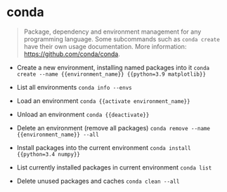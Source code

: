 # conda
> Package, dependency and environment management for any programming language.
> Some subcommands such as `conda create` have their own usage documentation.
> More information: <https://github.com/conda/conda>.

- Create a new environment, installing named packages into it
`conda create --name {{environment_name}} {{python=3.9 matplotlib}}`

- List all environments
`conda info --envs`

- Load an environment
`conda {{activate environment_name}}`

- Unload an environment
`conda {{deactivate}}`

- Delete an environment (remove all packages)
`conda remove --name {{environment_name}} --all`

- Install packages into the current environment
`conda install {{python=3.4 numpy}}`

- List currently installed packages in current environment
`conda list`

- Delete unused packages and caches
`conda clean --all`
